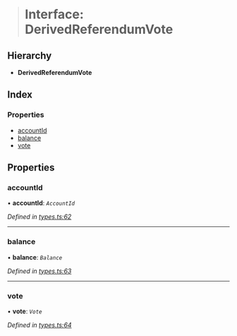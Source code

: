 > # Interface: DerivedReferendumVote

## Hierarchy

* **DerivedReferendumVote**

## Index

### Properties

* [accountId](_types_.derivedreferendumvote.md#accountid)
* [balance](_types_.derivedreferendumvote.md#balance)
* [vote](_types_.derivedreferendumvote.md#vote)

## Properties

###  accountId

• **accountId**: *`AccountId`*

*Defined in [types.ts:62](https://github.com/polkadot-js/api/blob/dc1104b/packages/api-derive/src/types.ts#L62)*

___

###  balance

• **balance**: *`Balance`*

*Defined in [types.ts:63](https://github.com/polkadot-js/api/blob/dc1104b/packages/api-derive/src/types.ts#L63)*

___

###  vote

• **vote**: *`Vote`*

*Defined in [types.ts:64](https://github.com/polkadot-js/api/blob/dc1104b/packages/api-derive/src/types.ts#L64)*